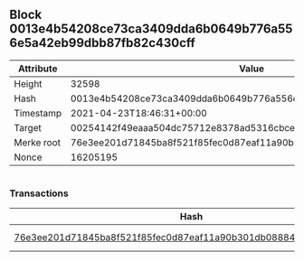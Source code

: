 ## Block 0013e4b54208ce73ca3409dda6b0649b776a556e5a42eb99dbb87fb82c430cff

Attribute | Value
--- | ---
Height | 32598
Hash | 0013e4b54208ce73ca3409dda6b0649b776a556e5a42eb99dbb87fb82c430cff
Timestamp | 2021-04-23T18:46:31+00:00
Target | 00254142f49eaaa504dc75712e8378ad5316cbcead634704b3734b6271167cc4
Merke root | 76e3ee201d71845ba8f521f85fec0d87eaf11a90b301db088849d438ea4c642d
Nonce | 16205195

```

```

### Transactions

Hash | Amount
--- | ---
[76e3ee201d71845ba8f521f85fec0d87eaf11a90b301db088849d438ea4c642d](76e3ee201d71845ba8f521f85fec0d87eaf11a90b301db088849d438ea4c642d.md) | 10.00000000 SKEPTI 
